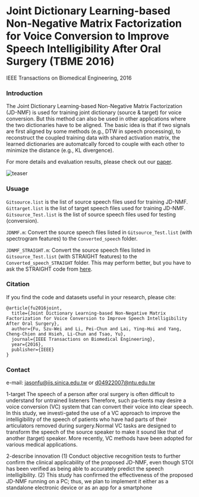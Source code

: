# Joint Dictionary Learning-based Non-Negative Matrix Factorization for Voice Conversion to Improve Speech Intelligibility After Oral Surgery (TBME 2016)


IEEE Transactions on Biomedical Engineering, 2016


### Introduction
The Joint Dictionary Learning-based Non-Negative Matrix Factorization (JD-NMF) is used for training joint dictionary (source & target) for voice conversion. But this method can also be used in other applications where the two dictionaries have to be aligned. The basic idea is that if two signals are first aligned by some methods (e.g., DTW in speech processing), to reconstruct the coupled training data with shared activation matrix, the learned dictionaries are automatcally forced to couple with each other to minimize the distance (e.g., KL divergence).


For more details and evaluation results, please check out our  [paper](http://ieeexplore.ieee.org/document/7797132/).

![teaser](https://jasonswfu.github.io/JasonFu.github.io/images/Joint_NMF.png)

### Usuage

`Gitsource.list` is the list of source speech files used for training JD-NMF.
`Gittarget.list` is the list of target speech files used for training JD-NMF.
`Gitsource_Test.list` is the list of source speech files used for testing (conversion).

`JDNMF.m`: Convert the source speech files listed in `Gitsource_Test.list` (with spectrogram features) to the `Converted_speech` folder.


`JDNMF_STRAIGHT.m`: Convert the source speech files listed in `Gitsource_Test.list` (with STRAIGHT features) to the `Converted_speech_STRAIGHT` folder. This may perform better, but you have to ask the STRAIGHT code from [here](http://www.wakayama-u.ac.jp/~kawahara/index-e.html).


### Citation

If you find the code and datasets useful in your research, please cite:

    @article{fu2016joint,
      title={Joint Dictionary Learning-based Non-Negative Matrix Factorization for Voice Conversion to Improve Speech Intelligibility After Oral Surgery},
      author={Fu, Szu-Wei and Li, Pei-Chun and Lai, Ying-Hui and Yang, Cheng-Chien and Hsieh, Li-Chun and Tsao, Yu},
      journal={IEEE Transactions on Biomedical Engineering},
      year={2016},
      publisher={IEEE}
    }
    
### Contact

e-mail: jasonfu@iis.sinica.edu.tw or d04922007@ntu.edu.tw








1-target
The speech of a person after oral surgery is often difficult to understand for untrained listeners Therefore, such pa-tients may desire a voice conversion (VC) system that can convert their voice into clear speech. In this study, we investi-gated the use of a VC approach to improve the intelligibility of the speech of patients who have had parts of their articulators removed during surgery.Normal VC tasks are designed to transform the speech of the source speaker to make it sound like that of another (target) speaker. More recently, VC methods have been adopted for various medical applications.

2-describe innovation
(1) Conduct objective recognition tests to further confirm the clinical applicability of the proposed JD-NMF, even though STOI has been verified as being able to accurately predict the speech intelligibility. (2) This study has confirmed the effectiveness of the proposed JD-NMF running on a PC; thus, we plan to implement it either as a standalone electronic device or as an app for a smartphone
